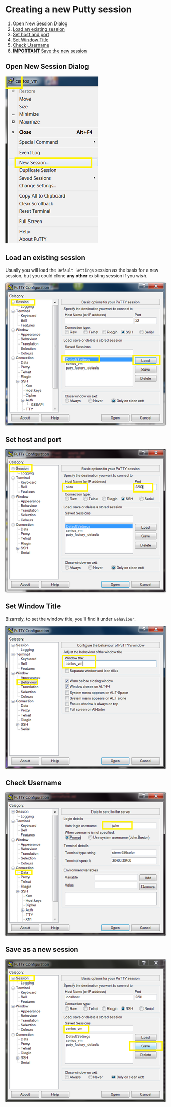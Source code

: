 # Creating a new Putty session

1. [Open New Session Dialog](#Load-Default-Settings)
1. [Load an existing session](#Load-an-existing-session)
1. [Set host and port](#Set-host-and-port)
1. [Set Window Title](#Set-Window-Title)
1. [Check Username](#Check-Username)
1. [**IMPORTANT** Save the new session](#save-the-new-session)

## Open New Session Dialog

![Open New Session Dialog](pictures/NewSession.PNG)

## Load an existing session

Usually you will load the `Default Settings` session as the basis for a new session, but you could clone **any other** existing session if you wish.

![Load a existing session](pictures/LoadDefaultSettings.png)

## Set host and port

![Set host and port](pictures/SetHostAndPort.png)

## Set Window Title

Bizarrely, to set the window title, you'll find it under `Behaviour`.

![Set window title](pictures/Behaviour.png)

## Check Username

![Check Username](pictures/CheckUser.png)

## Save as a new session

![Save the new session](pictures/SaveNewSession.png)
